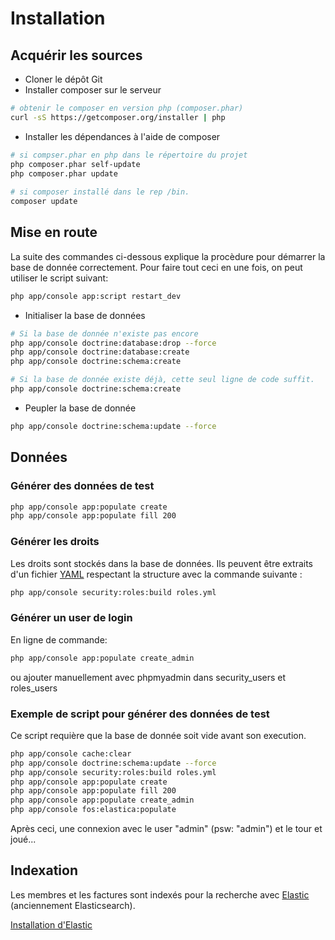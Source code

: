 # Installation
## Acquérir les sources
* Cloner le dépôt Git
* Installer composer sur le serveur

```bash
# obtenir le composer en version php (composer.phar)
curl -sS https://getcomposer.org/installer | php
```

* Installer les dépendances à l'aide de composer

```bash
# si compser.phar en php dans le répertoire du projet
php composer.phar self-update
php composer.phar update
	
# si composer installé dans le rep /bin.
composer update
```


## Mise en route

La suite des commandes ci-dessous explique la procèdure pour démarrer la base de donnée correctement. Pour faire tout ceci en une fois, on peut utiliser le script suivant:
```bash
php app/console app:script restart_dev
```

* Initialiser la base de données


```bash
# Si la base de donnée n'existe pas encore
php app/console doctrine:database:drop --force
php app/console doctrine:database:create
php app/console doctrine:schema:create

# Si la base de donnée existe déjà, cette seul ligne de code suffit.
php app/console doctrine:schema:create
```

* Peupler la base de donnée

```bash
php app/console doctrine:schema:update --force
```

## Données
### Générer des données de test
```bash
php app/console app:populate create
php app/console app:populate fill 200
```
### Générer les droits
Les droits sont stockés dans la base de données. Ils peuvent être extraits d'un fichier [YAML](https://wikipedia.org/wiki/YAML) respectant la structure avec la commande suivante :
```bash
php app/console security:roles:build roles.yml
```
### Générer un user de login
En ligne de commande:
```bash
php app/console app:populate create_admin
```
ou ajouter manuellement avec phpmyadmin dans security_users et roles_users

### Exemple de script pour générer des données de test

Ce script requière que la base de donnée soit vide avant son execution.

```bash
php app/console cache:clear
php app/console doctrine:schema:update --force
php app/console security:roles:build roles.yml
php app/console app:populate create
php app/console app:populate fill 200
php app/console app:populate create_admin
php app/console fos:elastica:populate
```

Après ceci, une connexion avec le user "admin" (psw: "admin") et le tour et joué...

## Indexation

Les membres et les factures sont indexés pour la recherche avec [Elastic](https://www.elastic.co/) (anciennement Elasticsearch).

[Installation d'Elastic](/doc/install_elastic.md)

